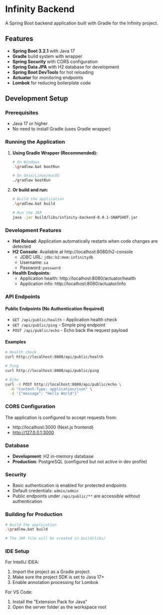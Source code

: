 # Infinity Backend

A Spring Boot backend application built with Gradle for the Infinity project.

## Features

- **Spring Boot 3.2.1** with Java 17
- **Gradle** build system with wrapper
- **Spring Security** with CORS configuration
- **Spring Data JPA** with H2 database for development
- **Spring Boot DevTools** for hot reloading
- **Actuator** for monitoring endpoints
- **Lombok** for reducing boilerplate code

## Development Setup

### Prerequisites

- Java 17 or higher
- No need to install Gradle (uses Gradle wrapper)

### Running the Application

1. **Using Gradle Wrapper (Recommended):**
   ```bash
   # On Windows
   .\gradlew.bat bootRun
   
   # On Unix/Linux/macOS
   ./gradlew bootRun
   ```

2. **Or build and run:**
   ```bash
   # Build the application
   .\gradlew.bat build
   
   # Run the JAR
   java -jar build/libs/infinity-backend-0.0.1-SNAPSHOT.jar
   ```

### Development Features

- **Hot Reload**: Application automatically restarts when code changes are detected
- **H2 Console**: Available at http://localhost:8080/h2-console
  - JDBC URL: `jdbc:h2:mem:infinitydb`
  - Username: `sa`
  - Password: `password`
- **Health Endpoints**: 
  - Application health: http://localhost:8080/actuator/health
  - Application info: http://localhost:8080/actuator/info

### API Endpoints

#### Public Endpoints (No Authentication Required)

- `GET /api/public/health` - Application health check
- `GET /api/public/ping` - Simple ping endpoint
- `POST /api/public/echo` - Echo back the request payload

#### Examples

```bash
# Health check
curl http://localhost:8080/api/public/health

# Ping
curl http://localhost:8080/api/public/ping

# Echo
curl -X POST http://localhost:8080/api/public/echo \
  -H "Content-Type: application/json" \
  -d '{"message": "Hello World"}'
```

### CORS Configuration

The application is configured to accept requests from:
- http://localhost:3000 (Next.js frontend)
- http://127.0.0.1:3000

### Database

- **Development**: H2 in-memory database
- **Production**: PostgreSQL (configured but not active in dev profile)

### Security

- Basic authentication is enabled for protected endpoints
- Default credentials: `admin/admin`
- Public endpoints under `/api/public/**` are accessible without authentication

### Building for Production

```bash
# Build the application
.\gradlew.bat build

# The JAR file will be created in build/libs/
```

### IDE Setup

For IntelliJ IDEA:
1. Import the project as a Gradle project
2. Make sure the project SDK is set to Java 17+
3. Enable annotation processing for Lombok

For VS Code:
1. Install the "Extension Pack for Java"
2. Open the server folder as the workspace root 